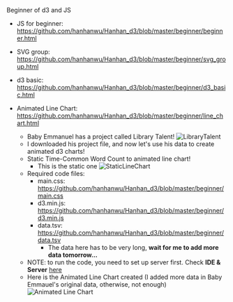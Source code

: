 Beginner of d3 and JS

* JS for beginner: https://github.com/hanhanwu/Hanhan_d3/blob/master/beginner/beginner.html
* SVG group: https://github.com/hanhanwu/Hanhan_d3/blob/master/beginner/svg_group.html
* d3 basic: https://github.com/hanhanwu/Hanhan_d3/blob/master/beginner/d3_basic.html


* Animated Line Chart: https://github.com/hanhanwu/Hanhan_d3/blob/master/beginner/line_chart.html
  * Baby Emmanuel has a project called Library Talent!
  ![LibraryTalent](https://github.com/hanhanwu/Hanhan_d3/blob/master/beginner/Screen%20Shot%202017-09-05%20at%208.31.04%20PM.png)
  * I downloaded his project file, and now let's use his data to create animated d3 charts!
  * Static Time-Common Word Count to animated line chart!
    * This is the static one
    ![StaticLineChart](https://github.com/hanhanwu/Hanhan_d3/blob/master/beginner/Screen%20Shot%202017-09-05%20at%2011.06.16%20PM.png)
  * Required code files:
    * main.css: https://github.com/hanhanwu/Hanhan_d3/blob/master/beginner/main.css
    * d3.min.js: https://github.com/hanhanwu/Hanhan_d3/blob/master/beginner/d3.min.js
    * data.tsv: https://github.com/hanhanwu/Hanhan_d3/blob/master/beginner/data.tsv
      * The data here has to be very long, <b>wait for me to add more data tomorrow...</b>
  * NOTE: to run the code, you need to set up server first. Check <b>IDE & Server</b> [here][1]
  * Here is the Animated Line Chart created (I added more data in Baby Emmauel's original data, otherwise, not enough)
  ![Animated Line Chart](https://github.com/hanhanwu/Hanhan_d3/blob/master/beginner/animated_line_chart.gif)
  
  
  [1]:https://github.com/hanhanwu/Hanhan_d3/blob/master/README.md
    
